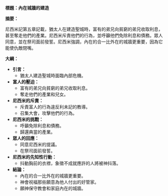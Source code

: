 **標題：內在城牆的建造**

**摘要：**

尼西米記第五章記載，猶太人在建造聖城時，富有的弟兄向貧窮的弟兄收取利息，甚至奪走他們的產業。尼西米斥責他們的行為，並呼籲他們免除利息和債務。眾人同意，並在祭司面前發誓。尼西米強調，內在的合一比外在的城牆更重要，因為它能使仇敵閉嘴。

**大綱：**

* **引言：**
    * 猶太人建造聖城時面臨內部危機。
* **富人的壓迫：**
    * 富有的弟兄向貧窮的弟兄收取利息。
    * 奪走他們的產業和兒女。
* **尼西米的斥責：**
    * 斥責富人的行為違反利未記的教導。
    * 召集大會，攻擊他們的行為。
* **尼西米的挑戰：**
    * 呼籲免除利息和債務。
    * 歸還典當的產業。
* **眾人的回應：**
    * 同意尼西米的提議。
    * 在祭司面前發誓。
* **尼西米的先知性行動：**
    * 抖動胸前的衣襟，象徵不成就應許的人將被神抖落。
* **結論：**
    * 內在的合一比外在的城牆更重要。
    * 神會祝福那些願意為他人付出的好管家。
    * 願神保守教會和家庭內在的城牆。